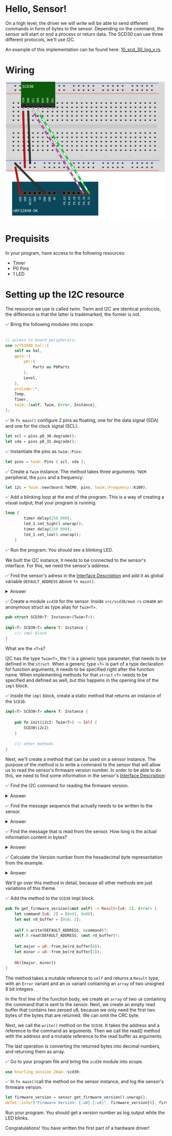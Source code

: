 # Hello, Sensor!

On a high level, the driver we will write will be able to send different commands in form of bytes to the sensor. Depending on the command, the sensor will start or end a process or return data. The SCD30 can use three different protocols, we'll use I2C. 

An example of this implementation can be found here: [10_scd_30_log_v.rs](https://github.com/knurling-rs/knurling-sessions-20q4/blob/main/src/bin/10_scd_30_log_v.rs).

# Wiring 

![Breadboard Diagram for wiring of SCD30](../img/knurling-scd30-bb.png)


# Prequisits

In your program, have access to the following resources: 

* Timer 
* P0 Pins 
* 1 LED

# Setting up the I2C resource

The resource we use is called twim. Twim and I2C are identical protocols, the difference is that the latter is trademarked, the former is not. 

✅ Bring the following modules into scope:

```rust

// access to board peripherals:
use nrf52840_hal::{
    self as hal,
    gpio::{
        p0::{
            Parts as P0Parts
        }, 
        Level,
    },
    prelude::*,
    Temp, 
    Timer,
    twim::{self, Twim, Error, Instance},
};
```


✅ In `fn main()` configure 2 pins as floating, one for the data signal (SDA) and one for the clock signal (SCL).


```rust
let scl = pins.p0_30.degrade();
let sda = pins.p0_31.degrade();
```

✅ Instantiate the pins as `twim::Pins`:

```rust
let pins = twim::Pins { scl, sda };
```

✅ Create a `Twim` instance. The method takes three arguments: `TWIM` peripheral, the `pins` and a frequency:

```rust
let i2c = Twim::new(board.TWIM0, pins, twim::Frequency::K100);
```
✅  Add a blinking loop at the end of the program. This is a way of creating a visual output, that your program is running.

```rust
loop {
        timer.delay(250_000);
        led_1.set_high().unwrap();
        timer.delay(250_000);
        led_1.set_low().unwrap();
    }
```

✅ Run the program. You should see a blinking LED. 


We built the I2C instance, it needs to be connected to the sensor's interface. For this, we need the sensor's address. 

✅ Find the sensor's adress in the [Interface Description][Interface Description] and add it as global variable `DEFAULT_ADDRESS` above `fn main()`. 

<details>
    <summary>Answer</summary>

    ```rust
    pub const DEFAULT_ADDRESS: u8 = 0x61;
    ```

  </details>


✅ Create a module `scd30` for the sensor.
Inside `src/scd30/mod.rs` create an anonymous struct as type alias for `Twim<T>`. 

```rust
pub struct SCD30<T: Instance>(Twim<T>);

impl<T> SCD30<T> where T: Instance {
    /// impl block
}
```

What are the `<T>`s?

I2C has the type `Twim<T>`, the `T` is a generic type parameter, that needs to be defined in the `struct`. When a generic type `<T>` is part of a type declaration for function arguments, it needs to be specified right after the function name. When implementing methods for that `struct` `<T>` needs to be specified and defined as well, but this happens in the opening line of the `impl` block. 


✅ Inside the `impl` block, create a static method that returns an instance of the `SCD30`. 

```rust
impl<T> SCD30<T> where T: Instance {

    pub fn init(i2c2: Twim<T>) -> Self {
        SCD30(i2c2)
    }

    /// other methods
}
```

Next, we'll create a method that can be used on a sensor instance. The purpose of the method is to write a command to the sensor that will allow us to read the sensor's firmware version number. In order to be able to do this, we need to find some information in the sensor's [Interface Description][Interface Description]:

✅ Find the I2C command for reading the firmware version.

 <details>
    <summary>Answer</summary>

    I2C `0xD100`

  </details>

✅ Find the message sequence that actually needs to be written to the sensor.

 <details>
    <summary>Answer</summary>

    Start 0xC2 0xD1 0x00 Stop

    Following the Start symbol you can find the byte that indicates that this is a *write* message: `0xC2`. This byte is one bit shift left from the sensor's address 0x61. It is already implemented in the `write()` method we will use, so we can ignore it for now. 

  </details>

✅ Find the message that is read from the sensor. How long is the actual information content in bytes?

 <details>
    <summary>Answer</summary>
    The message that is read:

    Start 0xC3 0x03 0x42 0xF3 Stop

    Notice the *read* byte. It is also just a bitshift away from the sensor's adress. After the *read* byte, are three bytes and the Stop symbol. Of the three bytes, the first is the major version number and the second is the minor version number, the last is a CRC byte. CRC is short for cyclic redundancy check which detects accidental changes in raw data. So the length of the actual information is 2 bytes.

    The `read()` method returns a byte array of all bytes following the *read* byte. 
</details>

✅ Calculate the Version number from the hexadecimal byte representation from the example. 

 <details>
    <summary>Answer</summary>

    |0x03|0x42|
    |----|----|
    |3   |66  |

    So the version number in this example is 3.66.

</details>



We'll go over this method in detail, because all other methods are just variations of this theme. 

✅ Add the method to the `SCD30` impl block.

```rust
pub fn get_firmware_version(&mut self) -> Result<[u8; 2], Error> {
    let command:[u8; 2] = [0xd1, 0x00];
    let mut rd_buffer = [0u8; 2];
        
    self.0.write(DEFAULT_ADDRESS, &command)?;
    self.0.read(DEFAULT_ADDRESS, &mut rd_buffer)?;

    let major = u8::from_be(rd_buffer[0]);
    let minor = u8::from_be(rd_buffer[1]);
        
    Ok([major, minor]) 
}
```

The method takes a mutable reference to `self` and returns a `Result` type, with an `Error` variant and an `ok` variant containing an `array` of two unsigned 8 bit integers. 

In the first line of the function body, we create an `array` of two `u8` containing the command that is sent to the sensor. Next, we create an empty read buffer that contains two zeroed u8, because we only need the first two bytes of the bytes that are returned. We can omit the CRC byte. 

Next, we call the `write()` method on the `SCD30`. It takes the address and a reference to the command as arguments. Then we call the read() method with the address and a mutable reference to the read buffer as arguments.

The last operation is converting the returned bytes into decimal numbers, and returning them as array. 


✅ Go to your program file and bring the `scd30` module into scope.

```rust
use knurling_session_20q4::scd30;
```

✅ In `fn main()`call the method on the sensor instance, and log the sensor's firmware version. 

```rust
let firmware_version = sensor.get_firmware_version().unwrap();
defmt::info!("Firmware Version: {:u8}.{:u8}", firmware_version[0], firmware_version[1]);
```

Run your program. You should get a version number as log output while the LED blinks.

Congratulations! You have written the first part of a hardware driver!

 [Interface Description]:https://www.sensirion.com/fileadmin/user_upload/customers/sensirion/Dokumente/9.5_CO2/Sensirion_CO2_Sensors_SCD30_Interface_Description.pdf
